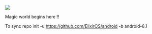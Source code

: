<img src="https://github.com/ElixirOS/android/raw/android-8.1/oie_o9ZDowzCfO19.jpg"> 

Magic world begins here !!

To sync
repo init -u https://github.com/ElixirOS/android -b android-8.1
